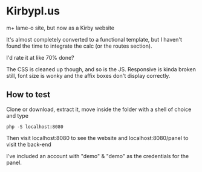 # Kirbypl.us
m+ lame-o site, but now as a Kirby website

It's almost completely converted to a functional template, but I haven't found the time to integrate the calc (or the routes section).

I'd rate it at like 70% done?

The CSS is cleaned up though, and so is the JS. Responsive is kinda broken still, font size is wonky and the affix boxes don't display correctly.

## How to test

Clone or download, extract it, move inside the folder with a shell of choice and type

```
php -S localhost:8080
```

Then visit localhost:8080 to see the website and localhost:8080/panel to visit the back-end

I've included an account with "demo" & "demo" as the credentials for the panel.
